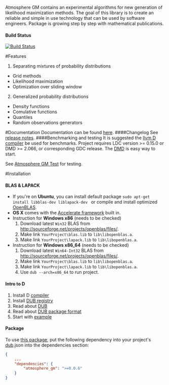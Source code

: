 
Atmosphere GM contains an experimental algorithms for new generation of likelihood maximization methods. The goal of this library is to create an reliable and simple in use technology that can be used by software engineers. Package is growing step by step with mathematical publications.

#### Build Status
[![Build Status](https://travis-ci.org/9il/atmosphere_gm.svg)](https://travis-ci.org/9il/atmosphere_gm)


#Features
 1. Separating mixtures of probability distributions
  + Grid methods
  + Likelihood maximization
  + Optimization over sliding window
 2. Generalized probability distributions
  + Density functions
  + Comulative functions
  + Quantiles
  + Random observations generators


#Documentation
Documentation can be found [here](http://9il.github.io/atmosphere_gm/doc/atmosphere.html).
####Changelog
See [release notes](https://github.com/9il/atmosphere_gm/releases).
####Benchmarking and testing
It is suggested the [llvm D compiler](https://github.com/ldc-developers/ldc/releases) be used for benchmarks.
Project requires LDC version >= 0.15.0 or DMD >= 2.066, or corresponding GDC release.
The [DMD](http://dlang.org/download.html) is easy way to start.

See [Atmosphere GM Test](https://github.com/9il/atmosphere_gm_test) for testing. 

#Installation
#### BLAS & LAPACK
* If you're on **Ubuntu**, you can install default package `sudo apt-get install libblas-dev liblapack-dev ` or compile and install optimized [OpenBLAS](https://github.com/xianyi/OpenBLAS).
* **OS X** comes with the [Accelerate framework](https://developer.apple.com/library/mac/documentation/Accelerate/Reference/BLAS_Ref/index.html#//apple_ref/doc/uid/TP40009457) built in.
* Instruction for **Windows x86** (needs to be checked)
	1. Download latest `Win32` BLAS from http://sourceforge.net/projects/openblas/files/.
	2. Make link  `YourProject\blas.lib` to `lib\libopenblas.a`.
	3. Make link  `YourProject\lapack.lib` to `lib\libopenblas.a`.
* Instruction for **Windows x86_64** (needs to be checked)
	1. Download latest `Win64-Int32` BLAS from http://sourceforge.net/projects/openblas/files/.
	2. Make link  `YourProject\blas.lib` to `lib\libopenblas.a`.
	3. Make link  `YourProject\lapack.lib` to `lib\libopenblas.a`.
	4. Use `dub --arch=x86_64` to run project.

#### Intro to D
1. Install D [compiler](http://dlang.org/download.html)
2. Install [DUB registry](http://code.dlang.org/download)
3. Read about [DUB](http://code.dlang.org/about)
4. Read about [DUB package format](http://code.dlang.org/package-format)
5. Start with [example](https://github.com/9il/atmosphere_gm/tree/master/examples/normal_variance_mean_mixture)

#### Package
To use [this package](http://code.dlang.org/packages/atmosphere_gm), put the following dependency into your project's
[dub](http://code.dlang.org/about).json into the dependencies section:
```json
{
	...
	"dependencies": {
		"atmosphere_gm": ">=0.0.6"
	}
}
```
